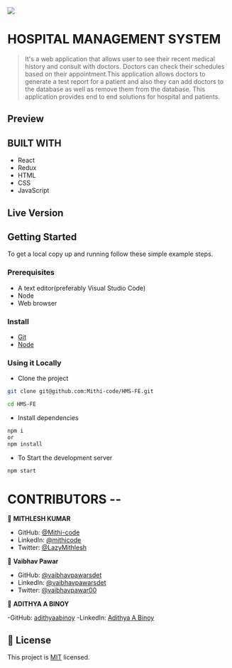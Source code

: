 ![](https://img.shields.io/badge/CODER's-SQUAD-brown)

# HOSPITAL MANAGEMENT SYSTEM

> It's a web application that allows user to see their recent medical history and consult with doctors. Doctors can check their schedules based on their appointment.This application allows doctors to generate a test report for a patient and also they can add doctors to the database as well as remove them from the database. This application provides end to end solutions for hospital and patients.

## Preview

## BUILT WITH

- React
- Redux
- HTML
- CSS
- JavaScript

## Live Version

## Getting Started

To get a local copy up and running follow these simple example steps.

### Prerequisites

- A text editor(preferably Visual Studio Code)
- Node
- Web browser

### Install

- [Git](https://git-scm.com/downloads)
- [Node](https://nodejs.org/en/download/)

### Using it Locally

- Clone the project

```bash
git clone git@github.com:Mithi-code/HMS-FE.git

cd HMS-FE
```
- Install dependencies

```bash
npm i
or
npm install
```

- To Start the development server

```bash
npm start

```

# CONTRIBUTORS --

👤 **MITHLESH KUMAR**

- GitHub: [@Mithi-code](https://github.com/Mithi-code)
- LinkedIn: [@mithicode](https://www.linkedin.com/in/mithicode/)
- Twitter: [@LazyMithlesh](https://twitter.com/LazyMithlesh)

👤 **Vaibhav Pawar**

- GitHub: [@vaibhavpawarsdet](https://github.com/vaibhavpawarsdet)
- LinkedIn: [@vaibhavpawarsdet](https://www.linkedin.com/in/vaibhavpawarsdet/)
- Twitter: [@vaibhavpawar00](https://twitter.com/Vaibhavpawar00)

👤 **ADITHYA A BINOY**

-GitHub: [adithyaabinoy](https://github.com/adithyaabinoy)
-LinkedIn: [Adithya A Binoy](linkedin.com/in/adithyaabinoy/)

## 📝 License

This project is [MIT](./LICENSE.md) licensed.
